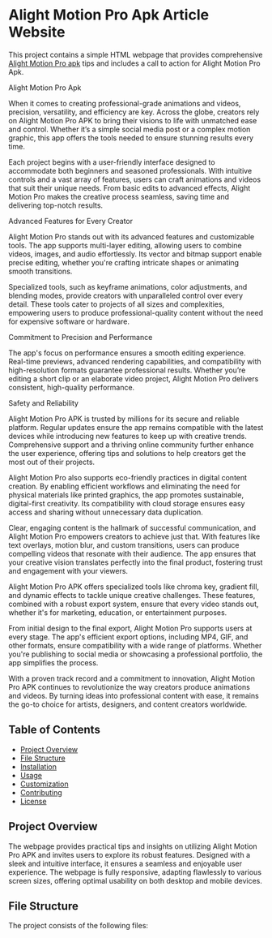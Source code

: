 # Alight Motion Pro Apk Article Website

This project contains a simple HTML webpage that provides comprehensive <a href="https://alightmotionpromodapk.pro/"> Alight Motion Pro apk</a> tips and includes a call to action for  Alight Motion Pro Apk.

 Alight Motion Pro Apk
 
When it comes to creating professional-grade animations and videos, precision, versatility, and efficiency are key. Across the globe, creators rely on Alight Motion Pro APK to bring their visions to life with unmatched ease and control. Whether it’s a simple social media post or a complex motion graphic, this app offers the tools needed to ensure stunning results every time.

Each project begins with a user-friendly interface designed to accommodate both beginners and seasoned professionals. With intuitive controls and a vast array of features, users can craft animations and videos that suit their unique needs. From basic edits to advanced effects, Alight Motion Pro makes the creative process seamless, saving time and delivering top-notch results.

Advanced Features for Every Creator

Alight Motion Pro stands out with its advanced features and customizable tools. The app supports multi-layer editing, allowing users to combine videos, images, and audio effortlessly. Its vector and bitmap support enable precise editing, whether you're crafting intricate shapes or animating smooth transitions.

Specialized tools, such as keyframe animations, color adjustments, and blending modes, provide creators with unparalleled control over every detail. These tools cater to projects of all sizes and complexities, empowering users to produce professional-quality content without the need for expensive software or hardware.

Commitment to Precision and Performance

The app's focus on performance ensures a smooth editing experience. Real-time previews, advanced rendering capabilities, and compatibility with high-resolution formats guarantee professional results. Whether you’re editing a short clip or an elaborate video project, Alight Motion Pro delivers consistent, high-quality performance.

Safety and Reliability

Alight Motion Pro APK is trusted by millions for its secure and reliable platform. Regular updates ensure the app remains compatible with the latest devices while introducing new features to keep up with creative trends. Comprehensive support and a thriving online community further enhance the user experience, offering tips and solutions to help creators get the most out of their projects.


Alight Motion Pro also supports eco-friendly practices in digital content creation. By enabling efficient workflows and eliminating the need for physical materials like printed graphics, the app promotes sustainable, digital-first creativity. Its compatibility with cloud storage ensures easy access and sharing without unnecessary data duplication.


Clear, engaging content is the hallmark of successful communication, and Alight Motion Pro empowers creators to achieve just that. With features like text overlays, motion blur, and custom transitions, users can produce compelling videos that resonate with their audience. The app ensures that your creative vision translates perfectly into the final product, fostering trust and engagement with your viewers.


Alight Motion Pro APK offers specialized tools like chroma key, gradient fill, and dynamic effects to tackle unique creative challenges. These features, combined with a robust export system, ensure that every video stands out, whether it's for marketing, education, or entertainment purposes.


From initial design to the final export, Alight Motion Pro supports users at every stage. The app's efficient export options, including MP4, GIF, and other formats, ensure compatibility with a wide range of platforms. Whether you're publishing to social media or showcasing a professional portfolio, the app simplifies the process.

With a proven track record and a commitment to innovation, Alight Motion Pro APK continues to revolutionize the way creators produce animations and videos. By turning ideas into professional content with ease, it remains the go-to choice for artists, designers, and content creators worldwide.
 

## Table of Contents

- [Project Overview](#project-overview)
- [File Structure](#file-structure)
- [Installation](#installation)
- [Usage](#usage)
- [Customization](#customization)
- [Contributing](#contributing)
- [License](#license)

## Project Overview

The webpage provides practical tips and insights on utilizing Alight Motion Pro APK and invites users to explore its robust features. Designed with a sleek and intuitive interface, it ensures a seamless and enjoyable user experience. The webpage is fully responsive, adapting flawlessly to various screen sizes, offering optimal usability on both desktop and mobile devices.

## File Structure

The project consists of the following files:

